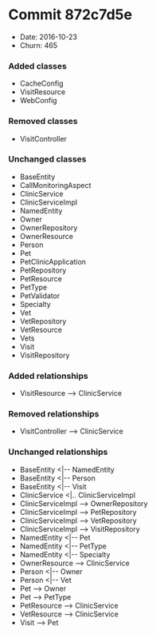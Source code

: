 # Commit 872c7d5e
- Date: 2016-10-23
- Churn: 465
### Added classes
- CacheConfig
- VisitResource
- WebConfig
### Removed classes
- VisitController
### Unchanged classes
- BaseEntity
- CallMonitoringAspect
- ClinicService
- ClinicServiceImpl
- NamedEntity
- Owner
- OwnerRepository
- OwnerResource
- Person
- Pet
- PetClinicApplication
- PetRepository
- PetResource
- PetType
- PetValidator
- Specialty
- Vet
- VetRepository
- VetResource
- Vets
- Visit
- VisitRepository

### Added relationships
- VisitResource --> ClinicService

### Removed relationships
- VisitController --> ClinicService

### Unchanged relationships
- BaseEntity <|-- NamedEntity
- BaseEntity <|-- Person
- BaseEntity <|-- Visit
- ClinicService <|.. ClinicServiceImpl
- ClinicServiceImpl --> OwnerRepository
- ClinicServiceImpl --> PetRepository
- ClinicServiceImpl --> VetRepository
- ClinicServiceImpl --> VisitRepository
- NamedEntity <|-- Pet
- NamedEntity <|-- PetType
- NamedEntity <|-- Specialty
- OwnerResource --> ClinicService
- Person <|-- Owner
- Person <|-- Vet
- Pet --> Owner
- Pet --> PetType
- PetResource --> ClinicService
- VetResource --> ClinicService
- Visit --> Pet
